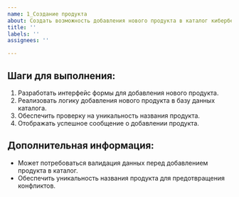 ```yaml
---
name: 1_Создание продукта
about: Создать возможность добавления нового продукта в каталог кибербезопасности.
title: ''
labels: ''
assignees: ''

---
```



## Шаги для выполнения:

1. Разработать интерфейс формы для добавления нового продукта.
2. Реализовать логику добавления нового продукта в базу данных каталога.
3. Обеспечить проверку на уникальность названия продукта.
4. Отображать успешное сообщение о добавлении продукта.

## Дополнительная информация:

- Может потребоваться валидация данных перед добавлением продукта в каталог.
- Обеспечить уникальность названия продукта для предотвращения конфликтов.
